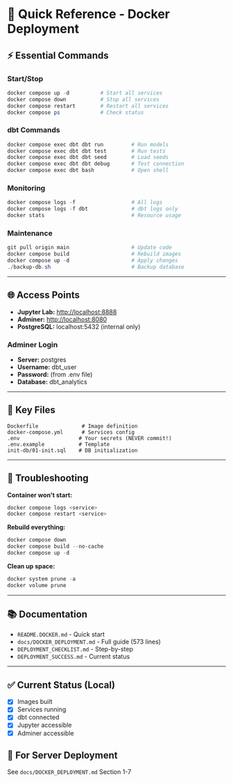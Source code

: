 # 🚀 Quick Reference - Docker Deployment

## ⚡ Essential Commands

### Start/Stop

```powershell
docker compose up -d          # Start all services
docker compose down           # Stop all services
docker compose restart        # Restart all services
docker compose ps             # Check status
```

### dbt Commands

```powershell
docker compose exec dbt dbt run         # Run models
docker compose exec dbt dbt test        # Run tests
docker compose exec dbt dbt seed        # Load seeds
docker compose exec dbt dbt debug       # Test connection
docker compose exec dbt bash            # Open shell
```

### Monitoring

```powershell
docker compose logs -f                  # All logs
docker compose logs -f dbt              # dbt logs only
docker stats                            # Resource usage
```

### Maintenance

```powershell
git pull origin main                    # Update code
docker compose build                    # Rebuild images
docker compose up -d                    # Apply changes
./backup-db.sh                          # Backup database
```

---

## 🌐 Access Points

- **Jupyter Lab:** <http://localhost:8888>
- **Adminer:** <http://localhost:8080>
- **PostgreSQL:** localhost:5432 (internal only)

### Adminer Login

- **Server:** postgres
- **Username:** dbt_user
- **Password:** (from .env file)
- **Database:** dbt_analytics

---

## 📁 Key Files

```
Dockerfile              # Image definition
docker-compose.yml      # Services config
.env                   # Your secrets (NEVER commit!)
.env.example           # Template
init-db/01-init.sql    # DB initialization
```

---

## 🔧 Troubleshooting

**Container won't start:**

```powershell
docker compose logs <service>
docker compose restart <service>
```

**Rebuild everything:**

```powershell
docker compose down
docker compose build --no-cache
docker compose up -d
```

**Clean up space:**

```powershell
docker system prune -a
docker volume prune
```

---

## 📚 Documentation

- `README.DOCKER.md` - Quick start
- `docs/DOCKER_DEPLOYMENT.md` - Full guide (573 lines)
- `DEPLOYMENT_CHECKLIST.md` - Step-by-step
- `DEPLOYMENT_SUCCESS.md` - Current status

---

## ✅ Current Status (Local)

- [x] Images built
- [x] Services running
- [x] dbt connected
- [x] Jupyter accessible
- [x] Adminer accessible

## 🎯 For Server Deployment

See `docs/DOCKER_DEPLOYMENT.md` Section 1-7

